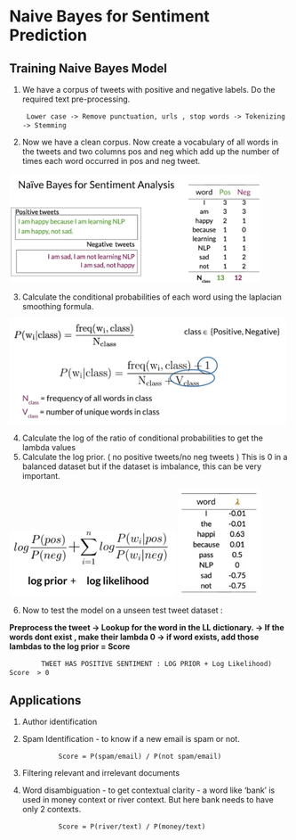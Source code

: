 
# Naive Bayes for Sentiment Prediction

## Training Naive Bayes Model 

1) We have a corpus of tweets with positive and negative labels. Do the required text pre-processing. 

        Lower case -> Remove punctuation, urls , stop words -> Tokenizing -> Stemming

2) Now we have a clean corpus. Now create a vocabulary of all words in the tweets and two columns pos and neg which add up the number of times each word occurred in pos and neg tweet. 

<img src= "Plots/1.png"  width = '450'>


3) Calculate the conditional probabilities of each word using the laplacian smoothing formula. 

<img src= "Plots/2.png"  width = '500'>


4) Calculate the log of the ratio of conditional probabilities to get the lambda values 
5) Calculate the log prior. ( no positive tweets/no neg tweets ) This is 0 in a balanced dataset but if the dataset is imbalance, this can be very important. 

<p float="left">
  <img src="Plots/3.png" width="300" />
  
  <img src="Plots/4.png" width="150" /> 
</p>


6) Now to test the model on a unseen test tweet dataset : 

**Preprocess the tweet -> Lookup for the word in the LL dictionary. -> If the words dont exist , make their lambda 0 -> if word exists, add those lambdas to the log prior = Score**

            TWEET HAS POSITIVE SENTIMENT : LOG PRIOR + Log Likelihood) Score  > 0
            
            
            
## Applications 
1) Author identification 
2) Spam Identification - to know if a new email is spam or not. 

                Score = P(spam/email) / P(not spam/email)

3) Filtering relevant and irrelevant documents 
4) Word disambiguation - to get contextual clarity - a word like ‘bank’ is used in money context or river context. But here bank needs to have only 2 contexts. 

                Score = P(river/text) / P(money/text)

